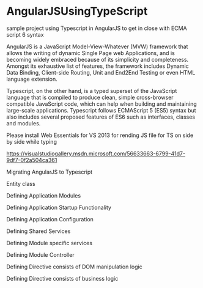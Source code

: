 # AngularJSUsingTypeScript
sample project using Typescript in AngularJS to get in close with ECMA script 6 syntax

AngularJS is a JavaScript Model-View-Whatever (MVW) framework that allows the writing of dynamic Single Page web 
Applications, and is becoming widely embraced because of its simplicity and completeness. Amongst its exhaustive list 
of features, the framework includes Dynamic Data Binding, Client-side Routing, Unit and End2End Testing or even HTML 
language extension.

Typescript, on the other hand, is a typed superset of the JavaScript language that is compiled to produce clean, simple 
cross-browser compatible JavaScript code, which can help when building and maintaining large-scale applications. 
Typescript follows ECMAScript 5 (ES5) syntax but also includes several proposed features of ES6 such as interfaces, 
classes and modules.

Please install Web Essentials for VS 2013 for rending JS file for TS on side by side while typing 

https://visualstudiogallery.msdn.microsoft.com/56633663-6799-41d7-9df7-0f2a504ca361

Migrating AngularJS to Typescript

Entity class



Defining Application Modules 



Defining Application Startup Functionality



Defining Application Configuration



Defining Shared Services



Defining Module specific services



Defining Module Controller



Defining Directive consists of DOM manipulation logic



Defining Directive consists of business logic



